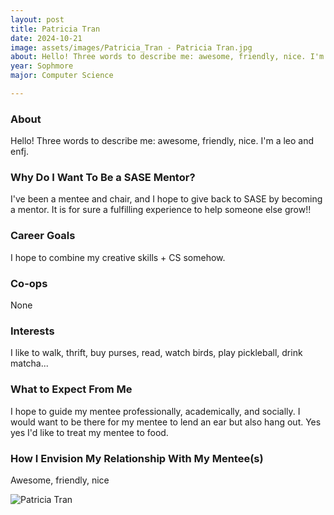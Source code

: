 ```yaml
---
layout: post
title: Patricia Tran 
date: 2024-10-21
image: assets/images/Patricia_Tran - Patricia Tran.jpg
about: Hello! Three words to describe me: awesome, friendly, nice. I'm a leo and enfj.
year: Sophmore
major: Computer Science

---
```


### About

Hello! Three words to describe me: awesome, friendly, nice. I'm a leo and enfj.

### Why Do I Want To Be a SASE Mentor?

I've been a mentee and chair, and I hope to give back to SASE by becoming a mentor. It is for sure a fulfilling experience to help someone else grow!!

### Career Goals

I hope to combine my creative skills + CS somehow.

### Co-ops

None

### Interests

I like to walk, thrift, buy purses, read, watch birds, play pickleball, drink matcha...

### What to Expect From Me

I hope to guide my mentee professionally, academically, and socially. I would want to be there for my mentee to lend an ear but also hang out. Yes yes I'd like to treat my mentee to food.

### How I Envision My Relationship With My Mentee(s) 

Awesome, friendly, nice

<div class="text-center my-5">
    <img src="https://sase-drexel.github.io/mentorship-2024/assets/images/Patricia_Tran - Patricia Tran.jpg" alt="Patricia Tran" class="rounded post-img" />
</div>
